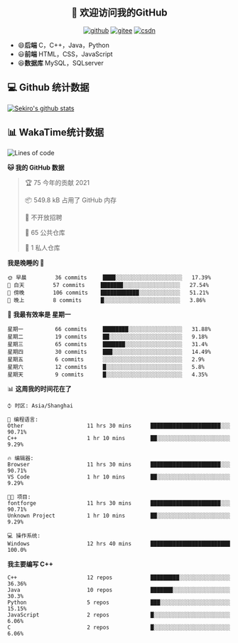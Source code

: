 <h2 align="center">👋 欢迎访问我的GitHub</h2>
<p align="center">
  <a href="https://666wxy666.github.io/"><img src="https://img.shields.io/badge/GitHub-24292e" alt="github"></a>
  <a href="https://gitee.com/wxy_666"><img src="https://img.shields.io/badge/Gitee-fe7300" alt="gitee"></a>
  <a href="https://blog.csdn.net/WXY_666"><img src="https://img.shields.io/badge/CSDN-cf000e" alt="csdn"></a>
</p>

- 😄**后端** C，C++，Java，Python
- 😃**前端** HTML，CSS，JavaScript
- 😆**数据库** MySQL，SQLserver

## 💻 Github 统计数据
[![Sekiro's github stats](https://github-readme-stats.vercel.app/api?username=666WXY666)](https://666wxy666.github.io/)

## 📊 WakaTime统计数据

<!--START_SECTION:waka-->
![Lines of code](https://img.shields.io/badge/%E4%BB%8E%E3%80%8C%E4%BD%A0%E5%A5%BD%E4%B8%96%E7%95%8C%E3%80%8D%E6%88%91%E5%B7%B2%E7%BB%8F%E5%86%99%E4%BA%86-1.1%20million%20%E8%A1%8C%E4%BB%A3%E7%A0%81-blue)

**🐱 我的 GitHub 数据** 

> 🏆 75 今年的贡献 2021
 > 
> 📦 549.8 kB 占用了 GitHub 内存 
 > 
> 🚫 不开放招聘
 > 
> 📜 65 公共仓库 
 > 
> 🔑 1 私人仓库 
 > 
**我是晚睡的 🦉** 

```text
🌞 早晨         36 commits     ████░░░░░░░░░░░░░░░░░░░░░   17.39% 
🌆 白天         57 commits     ███████░░░░░░░░░░░░░░░░░░   27.54% 
🌃 傍晚         106 commits    ████████████░░░░░░░░░░░░░   51.21% 
🌙 晚上         8 commits      █░░░░░░░░░░░░░░░░░░░░░░░░   3.86%

```
📅 **我最有效率是 星期一** 

```text
星期一          66 commits     ████████░░░░░░░░░░░░░░░░░   31.88% 
星期二          19 commits     ██░░░░░░░░░░░░░░░░░░░░░░░   9.18% 
星期三          65 commits     ███████░░░░░░░░░░░░░░░░░░   31.4% 
星期四          30 commits     ███░░░░░░░░░░░░░░░░░░░░░░   14.49% 
星期五          6 commits      ░░░░░░░░░░░░░░░░░░░░░░░░░   2.9% 
星期六          12 commits     █░░░░░░░░░░░░░░░░░░░░░░░░   5.8% 
星期天          9 commits      █░░░░░░░░░░░░░░░░░░░░░░░░   4.35%

```


📊 **这周我的时间花在了** 

```text
⌚︎ 时区: Asia/Shanghai

💬 编程语言: 
Other                    11 hrs 30 mins      ██████████████████████░░░   90.71% 
C++                      1 hr 10 mins        ██░░░░░░░░░░░░░░░░░░░░░░░   9.29%

🔥 编辑器: 
Browser                  11 hrs 30 mins      ██████████████████████░░░   90.71% 
VS Code                  1 hr 10 mins        ██░░░░░░░░░░░░░░░░░░░░░░░   9.29%

🐱‍💻 项目: 
fontforge                11 hrs 30 mins      ██████████████████████░░░   90.71% 
Unknown Project          1 hr 10 mins        ██░░░░░░░░░░░░░░░░░░░░░░░   9.29%

💻 操作系统: 
Windows                  12 hrs 40 mins      █████████████████████████   100.0%

```

**我主要编写 C++** 

```text
C++                      12 repos            █████████░░░░░░░░░░░░░░░░   36.36% 
Java                     10 repos            ███████░░░░░░░░░░░░░░░░░░   30.3% 
Python                   5 repos             ███░░░░░░░░░░░░░░░░░░░░░░   15.15% 
JavaScript               2 repos             █░░░░░░░░░░░░░░░░░░░░░░░░   6.06% 
C                        2 repos             █░░░░░░░░░░░░░░░░░░░░░░░░   6.06%

```



<!--END_SECTION:waka-->

<!--
**666WXY666/666WXY666** is a ✨ _special_ ✨ repository because its `README.md` (this file) appears on your GitHub profile.

Here are some ideas to get you started:

- 🔭 I’m currently working on ...
- 🌱 I’m currently learning ...
- 👯 I’m looking to collaborate on ...
- 🤔 I’m looking for help with ...
- 💬 Ask me about ...
- 📫 How to reach me: ...
- 😄 Pronouns: ...
- ⚡ Fun fact: ...
-->
